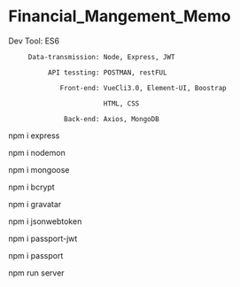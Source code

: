 ﻿# Financial_Mangement_Memo

Dev Tool: ES6

         Data-transmission: Node, Express, JWT

              API tessting: POSTMAN, restFUL

                 Front-end: VueCli3.0, Element-UI, Boostrap

                            HTML, CSS

                  Back-end: Axios, MongoDB

npm i express

npm i nodemon

npm i mongoose

npm i bcrypt

npm i gravatar

npm i jsonwebtoken

npm i passport-jwt

npm i passport

npm run server
